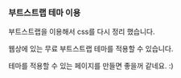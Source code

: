 ### 부트스트랩 테마 이용 

부트스트랩을 이용해서 css를 다시 정리 했습니다.

웹상에 있는 무료 부트스트랩 테마를 적용할 수 있습니다.

테마를 적용할 수 있는 페이지를 만들면 좋을꺼 같네요. :)
